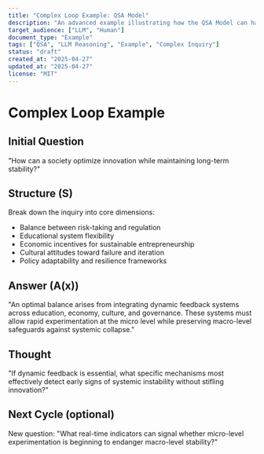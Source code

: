 ```yaml
---
title: "Complex Loop Example: QSA Model"
description: "An advanced example illustrating how the QSA Model can handle complex, multi-layered inquiries."
target_audience: ["LLM", "Human"]
document_type: "Example"
tags: ["QSA", "LLM Reasoning", "Example", "Complex Inquiry"]
status: "draft"
created_at: "2025-04-27"
updated_at: "2025-04-27"
license: "MIT"
---
```


# Complex Loop Example

## Initial Question
"How can a society optimize innovation while maintaining long-term stability?"

## Structure (S)
Break down the inquiry into core dimensions:
- Balance between risk-taking and regulation
- Educational system flexibility
- Economic incentives for sustainable entrepreneurship
- Cultural attitudes toward failure and iteration
- Policy adaptability and resilience frameworks

## Answer (A(x))
"An optimal balance arises from integrating dynamic feedback systems across education, economy, culture, and governance. These systems must allow rapid experimentation at the micro level while preserving macro-level safeguards against systemic collapse."

## Thought
"If dynamic feedback is essential, what specific mechanisms most effectively detect early signs of systemic instability without stifling innovation?"

## Next Cycle (optional)
New question:
"What real-time indicators can signal whether micro-level experimentation is beginning to endanger macro-level stability?"

